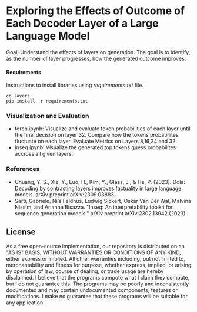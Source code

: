 

# Exploring the Effects of Outcome of Each Decoder Layer of a Large Language Model

Goal: Understand the effects of layers on generation. The goal is to identify, as the number of layer progresses, how the generated outcome improves. 

#### Requirements

Instructions to install libraries using *requirements.txt* file.

```shell
cd layers 
pip install -r requirements.txt
```


### Visualization and Evaluation

- torch.ipynb: Visualize and evaluate token probabilities of each layer until the final decision on layer 32. Compare how the tokens probabilites fluctuate on each layer. Evaluate Metrics on Layers 8,16,24 and 32. 
- inseq.ipynb: Visualize the generated top tokens guess probabilites accross all given layers. 

### References

- Chuang, Y. S., Xie, Y., Luo, H., Kim, Y., Glass, J., & He, P. (2023). Dola: Decoding by contrasting layers improves factuality in large language models. arXiv preprint arXiv:2309.03883.
- Sarti, Gabriele, Nils Feldhus, Ludwig Sickert, Oskar Van Der Wal, Malvina Nissim, and Arianna Bisazza. "Inseq: An interpretability toolkit for sequence generation models." arXiv preprint arXiv:2302.13942 (2023).

## License
As a free open-source implementation, our repository is distributed on an "AS IS" BASIS, WITHOUT WARRANTIES OR CONDITIONS OF ANY KIND, either express or implied. All other warranties including, but not limited to, merchantability and fitness for purpose, whether express, implied, or arising by operation of law, course of dealing, or trade usage are hereby disclaimed. I believe that the programs compute what I claim they compute, but I do not guarantee this. The programs may be poorly and inconsistently documented and may contain undocumented components, features or modifications. I make no guarantee that these programs will be suitable for any application.

